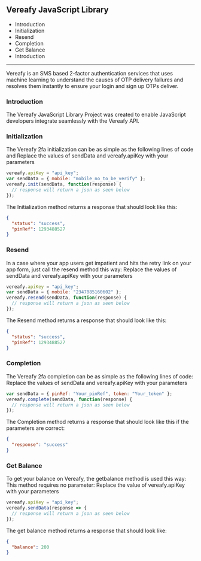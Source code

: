 ## Vereafy JavaScript Library

- Introduction
- Initialization
- Resend
- Completion
- Get Balance
- Introduction

---

Vereafy is an SMS based 2-factor authentication services that uses machine learning to understand the causes of OTP delivery failures and resolves them instantly to ensure your login and sign up OTPs deliver.

### Introduction

The Vereafy JavaScript Library Project was created to enable JavaScript developers integrate seamlessly with the Vereafy API.

### Initialization

The Vereafy 2fa initialization can be as simple as the following lines of code and Replace the values of sendData and vereafy.apiKey with your parameters

```js
vereafy.apiKey = "api_key";
var sendData = { mobile: "mobile_no_to_be_verify" };
vereafy.init(sendData, function(response) {
  // response will return a json as seen below
});
```

The Initialization method returns a response that should look like this:

```json
{
  "status": "success",
  "pinRef": 1293488527
}
```

### Resend

In a case where your app users get impatient and hits the retry link on your app form, just call the resend method this way: Replace the values of sendData and vereafy.apiKey with your parameters

```js
vereafy.apiKey = "api_key";
var sendData = { mobile: "2347085160602" };
vereafy.resend(sendData, function(response) {
  // response will return a json as seen below
});
```

The Resend method returns a response that should look like this:

```json
{
  "status": "success",
  "pinRef": 1293488527
}
```

### Completion

The Vereafy 2fa completion can be as simple as the following lines of code: Replace the values of sendData and vereafy.apiKey with your parameters

```js
var sendData = { pinRef: "Your_pinRef", token: "Your_token" };
vereafy.complete(sendData, function(response) {
  // response will return a json as seen below
});
```

The Completion method returns a response that should look like this if the parameters are correct:

```json
{
  "response": "success"
}
```

### Get Balance

To get your balance on Vereafy, the getbalance method is used this way: This method requires no parameter: Replace the value of vereafy.apiKey with your parameters

```js
vereafy.apiKey = "api_key";
vereafy.sendData(response => {
  // response will return a json as seen below
});
```

The get balance method returns a response that should look like:

```json
{
  "balance": 200
}
```
